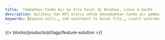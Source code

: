 ```yaml
---
title:  Tambahkan Tanda Air ke File Excel di Windows, Linux & macOS
description: Aplikasi dan API Gratis untuk menambahkan tanda air gambar atau teks pada file XLS, XLSX dan ODS
keywords: [Aspose.Cells., add watermark to Excel file., insert watermark to Excel file., create watermark in Excel file., remove watermark from Excel file., operate watermark in Excel file., access watermark in Excel file]
---
```

{{< blocks/products/pf/agp/feature-solution >}} 

